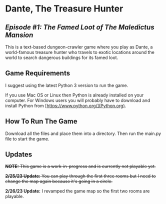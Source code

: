 # Dante, The Treasure Hunter

## *Episode #1: The Famed Loot of The Maledictus Mansion*

This is a text-based dungeon-crawler game where you play as Dante, a world-famous treasure hunter who travels to exotic locations around the world to search dangerous buildings for its famed loot.

## Game Requirements

I suggest using the latest Python 3 version to run the game.

If you use Mac OS or Linux then Python is already installed on your computer. For Windows users you will probably have to download and install Python from [https://www.python.org/](Python.org).

## How To Run The Game

Download all the files and place them into a directory. Then run the main.py file to start the game.

## Updates

~~**NOTE:** This game is a work-in-progress and is currently not playable yet.~~

~~**2/25/23 Update:** You can play through the first three rooms but I need to change the map again because it's going in a circle.~~

**2/26/23 Update:** I revamped the game map so the first two rooms are playable.
